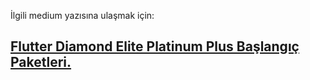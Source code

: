İlgili medium yazısına ulaşmak için:

## [Flutter Diamond Elite Platinum Plus Başlangıç Paketleri.](https://medium.com/@alpcanm/flutter-diamond-elite-platinum-plus-ba%C5%9Flang%C4%B1%C3%A7-paketleri-6138f76ba1ee)



